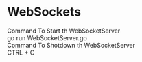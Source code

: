 # WebSockets
Command To Start th WebSocketServer
<br />
go run WebSocketServer.go
<br />
Command To Shotdown th WebSocketServer
<br />
CTRL + C
<br />